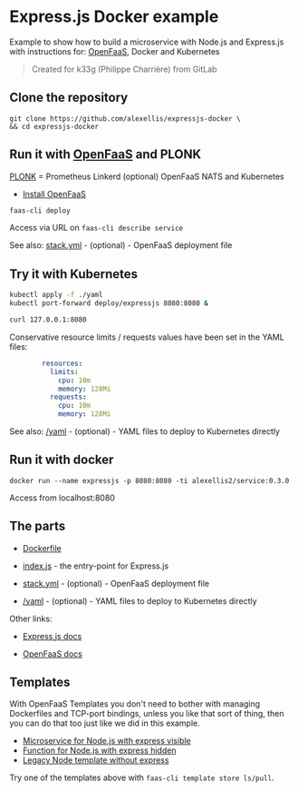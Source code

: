 # Express.js Docker example

Example to show how to build a microservice with Node.js and Express.js with instructions for: [OpenFaaS](https://github.com/openfaas/faas), Docker and Kubernetes

> Created for k33g (Philippe Charrière) from GitLab

## Clone the repository

```
git clone https://github.com/alexellis/expressjs-docker \
&& cd expressjs-docker
```

## Run it with [OpenFaaS](https://github.com/openfaas/faas) and PLONK

[PLONK](https://skillsmatter.com/skillscasts/14268-serverless-2-0-get-started-with-the-plonk-stack?utm_medium=social&utm_source=twitter&utm_campaign=bafdbc&utm_content=skillscast) = Prometheus Linkerd (optional) OpenFaaS NATS and Kubernetes

* [Install OpenFaaS](https://docs.openfaas.com/deployment/)

```sh
faas-cli deploy
```

Access via URL on `faas-cli describe service`

See also: [stack.yml](./stack.yml) - (optional) - OpenFaaS deployment file

## Try it with Kubernetes

```sh
kubectl apply -f ./yaml
kubectl port-forward deploy/expressjs 8080:8080 &

curl 127.0.0.1:8080
```

Conservative resource limits / requests values have been set in the YAML files:

```yaml
        resources:
          limits:
            cpu: 10m
            memory: 128Mi
          requests:
            cpu: 10m
            memory: 128Mi
```

See also: [/yaml](./yaml) - (optional) - YAML files to deploy to Kubernetes directly

## Run it with docker

```
docker run --name expressjs -p 8080:8080 -ti alexellis2/service:0.3.0
```

Access from localhost:8080

## The parts

* [Dockerfile](./Dockerfile)

* [index.js](./index.js) - the entry-point for Express.js

* [stack.yml](./stack.yml) - (optional) - OpenFaaS deployment file

* [/yaml](./yaml) - (optional) - YAML files to deploy to Kubernetes directly

Other links:

* [Express.js docs](https://expressjs.com)

* [OpenFaaS docs](https://www.openfaas.com/)

## Templates

With OpenFaaS Templates you don't need to bother with managing Dockerfiles and TCP-port bindings, unless you like that sort of thing, then you can do that too just like we did in this example.

* [Microservice for Node.js with express visible](https://github.com/openfaas-incubator/node10-express-service/)
* [Function for Node.js with express hidden](https://github.com/openfaas-incubator/node10-express-service/)
* [Legacy Node template without express](https://github.com/openfaas/templates/tree/master/template/node)

Try one of the templates above with `faas-cli template store ls/pull`.
